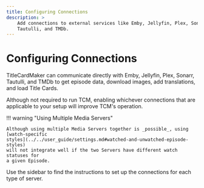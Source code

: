 ```yaml
---
title: Configuring Connections
description: >
    Add connections to external services like Emby, Jellyfin, Plex, Sonarr,
    Tautulli, and TMDb.
---
```


# Configuring Connections

TitleCardMaker can communicate directly with Emby, Jellyfin, Plex, Sonarr,
Tautulli, and TMDb to get episode data, download images, add translations, and
load Title Cards.

Although not required to run TCM, enabling whichever connections that are
applicable to your setup will improve TCM's operation.

!!! warning "Using Multiple Media Servers"

    Although using multiple Media Servers together is _possible_, using
    [watch-specific
    styles](../../user_guide/settings.md#watched-and-unwatched-episode-styles)
    will not integrate well if the two Servers have different watch statuses for
    a given Episode.

Use the sidebar to find the instructions to set up the connections for each type
of server.
